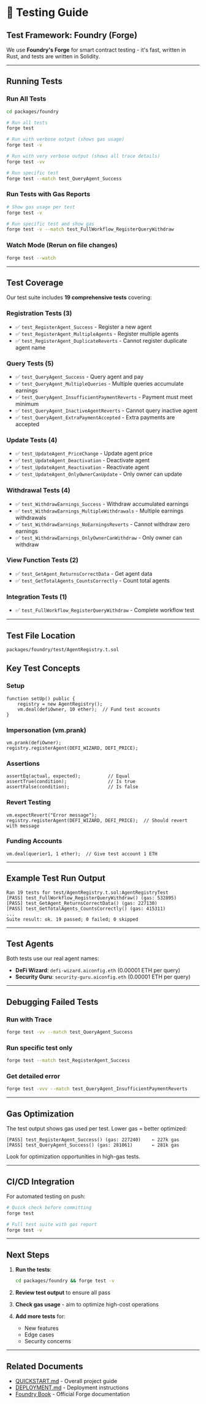 # 🧪 Testing Guide

## Test Framework: Foundry (Forge)

We use **Foundry's Forge** for smart contract testing - it's fast, written in Rust, and tests are written in Solidity.

---

## Running Tests

### Run All Tests

```bash
cd packages/foundry

# Run all tests
forge test

# Run with verbose output (shows gas usage)
forge test -v

# Run with very verbose output (shows all trace details)
forge test -vv

# Run specific test
forge test --match test_QueryAgent_Success
```

### Run Tests with Gas Reports

```bash
# Show gas usage per test
forge test -v

# Run specific test and show gas
forge test -v --match test_FullWorkflow_RegisterQueryWithdraw
```

### Watch Mode (Rerun on file changes)

```bash
forge test --watch
```

---

## Test Coverage

Our test suite includes **19 comprehensive tests** covering:

### Registration Tests (3)
- ✅ `test_RegisterAgent_Success` - Register a new agent
- ✅ `test_RegisterAgent_MultipleAgents` - Register multiple agents
- ✅ `test_RegisterAgent_DuplicateReverts` - Cannot register duplicate agent name

### Query Tests (5)
- ✅ `test_QueryAgent_Success` - Query agent and pay
- ✅ `test_QueryAgent_MultipleQueries` - Multiple queries accumulate earnings
- ✅ `test_QueryAgent_InsufficientPaymentReverts` - Payment must meet minimum
- ✅ `test_QueryAgent_InactiveAgentReverts` - Cannot query inactive agent
- ✅ `test_QueryAgent_ExtraPaymentAccepted` - Extra payments are accepted

### Update Tests (4)
- ✅ `test_UpdateAgent_PriceChange` - Update agent price
- ✅ `test_UpdateAgent_Deactivation` - Deactivate agent
- ✅ `test_UpdateAgent_Reactivation` - Reactivate agent
- ✅ `test_UpdateAgent_OnlyOwnerCanUpdate` - Only owner can update

### Withdrawal Tests (4)
- ✅ `test_WithdrawEarnings_Success` - Withdraw accumulated earnings
- ✅ `test_WithdrawEarnings_MultipleWithdrawals` - Multiple earnings withdrawals
- ✅ `test_WithdrawEarnings_NoEarningsReverts` - Cannot withdraw zero earnings
- ✅ `test_WithdrawEarnings_OnlyOwnerCanWithdraw` - Only owner can withdraw

### View Function Tests (2)
- ✅ `test_GetAgent_ReturnsCorrectData` - Get agent data
- ✅ `test_GetTotalAgents_CountsCorrectly` - Count total agents

### Integration Tests (1)
- ✅ `test_FullWorkflow_RegisterQueryWithdraw` - Complete workflow test

---

## Test File Location

```
packages/foundry/test/AgentRegistry.t.sol
```

## Key Test Concepts

### Setup

```solidity
function setUp() public {
    registry = new AgentRegistry();
    vm.deal(defiOwner, 10 ether);  // Fund test accounts
}
```

### Impersonation (vm.prank)

```solidity
vm.prank(defiOwner);
registry.registerAgent(DEFI_WIZARD, DEFI_PRICE);
```

### Assertions

```solidity
assertEq(actual, expected);          // Equal
assertTrue(condition);               // Is true
assertFalse(condition);              // Is false
```

### Revert Testing

```solidity
vm.expectRevert("Error message");
registry.registerAgent(DEFI_WIZARD, DEFI_PRICE);  // Should revert with message
```

### Funding Accounts

```solidity
vm.deal(querier1, 1 ether);  // Give test account 1 ETH
```

---

## Example Test Run Output

```
Ran 19 tests for test/AgentRegistry.t.sol:AgentRegistryTest
[PASS] test_FullWorkflow_RegisterQueryWithdraw() (gas: 532895)
[PASS] test_GetAgent_ReturnsCorrectData() (gas: 227130)
[PASS] test_GetTotalAgents_CountsCorrectly() (gas: 415311)
...
Suite result: ok. 19 passed; 0 failed; 0 skipped
```

---

## Test Agents

Both tests use our real agent names:
- **DeFi Wizard**: `defi-wizard.aiconfig.eth` (0.00001 ETH per query)
- **Security Guru**: `security-guru.aiconfig.eth` (0.00001 ETH per query)

---

## Debugging Failed Tests

### Run with Trace

```bash
forge test -vv --match test_QueryAgent_Success
```

### Run specific test only

```bash
forge test --match test_RegisterAgent_Success
```

### Get detailed error

```bash
forge test -vvv --match test_QueryAgent_InsufficientPaymentReverts
```

---

## Gas Optimization

The test output shows gas used per test. Lower gas = better optimized:

```
[PASS] test_RegisterAgent_Success() (gas: 227240)    ← 227k gas
[PASS] test_QueryAgent_Success() (gas: 281061)       ← 281k gas
```

Look for optimization opportunities in high-gas tests.

---

## CI/CD Integration

For automated testing on push:

```bash
# Quick check before committing
forge test

# Full test suite with gas report
forge test -v
```

---

## Next Steps

1. **Run the tests**:
   ```bash
   cd packages/foundry && forge test -v
   ```

2. **Review test output** to ensure all pass

3. **Check gas usage** - aim to optimize high-cost operations

4. **Add more tests** for:
   - New features
   - Edge cases
   - Security concerns

---

## Related Documents

- [QUICKSTART.md](./QUICKSTART.md) - Overall project guide
- [DEPLOYMENT.md](./DEPLOYMENT.md) - Deployment instructions
- [Foundry Book](https://book.getfoundry.sh) - Official Forge documentation
